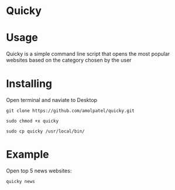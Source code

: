# Quicky

# Usage
Quicky is a simple command line script that opens the most popular websites based on the category chosen by the user

# Installing

Open terminal and naviate to Desktop

```
git clone https://github.com/amolpatel/quicky.git
```
```
sudo chmod +x quicky
```
```
sudo cp quicky /usr/local/bin/
```

# Example

Open top 5 news websites:
```
quicky news
```

